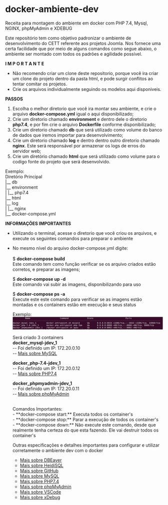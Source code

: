 # docker-ambiente-dev
Receita para montagem do ambiente em docker com PHP 7.4, Mysql, NGINX, phpMyAdmin e XDEBUG

Este repositório tem como objetivo padronizar o ambiente de desenvolvimento do CETT referente aos projetos Joomla.
Nos fornece uma certa facilidade que por meio de alguns comandos como segue abaixo, o ambiente ser montado com todos os padrões e agilidade possível.


**I M P O R T A N T E**
- Não recomendo criar um clone deste repositorio, porque você ira criar um clone do projeto dentro da pasta html, e pode surgir conflitos ao tentar comitar os projetos.
- Crie os arquivos individualmente seguindo os modelos aqui disponiveis.


**PASSOS**
1) Escolha o melhor diretorio que você ira montar seu ambiente, e crie o arquivo **docker-compose.yml** igual o aqui disponibilizado;
2) Crie um diretorio chamado **environment** e dentro dele o diretorio **php7.4**, e por fim crie o arquivo **Dockerfile** conforme disponibilizado;
3) Crie um diretorio chamado **db** que será utilizado como volume do banco de dados que iremos importar para desenvolvimento;
4) Crie um diretorio chamado **log** e dentro dentro outro diretorio chamado **nginx**. Este será responsável por armazenar os logs de erros do servidor web;
5) Crie um diretório chamado **html** que será utilizado como volume para o codigo fonte do projeto que será desenvolvido.

Exemplo:<br/>
Diretório Principal<br/>
|__ db<br/>
|__ environment<br/>
|   |__ php7.4<br/>
|__ html<br/>
|__ log<br/>
|  |__ nginx<br/>
|__ docker-compose.yml

**INFORMAÇÕES IMPORTANTES**
- Utilizando o terminal, acesse o diretorio que você criou os arquivos, e execute os seguintes comandos para preparar o ambiente
- No mesmo nível do arquivo docker-compose.yml digite:<br/><br/>
  $ **docker-compose build**<br/>
  Este comando tem como função verificar se os arquivo criados estão corretos, e preparar as imagens;<br/>
  
  $ **docker-compose up -d**<br/>
  Este comando vai subir as imagens, disponibilizando para uso<br/>
  
  $ **docker-compose ps -a**<br/>
  Execute este este comando para verificar se as imagens estão montadas e os containers estão em execução e seus status<br/>
  
  Exemplo:
  ![Exemplo do ambiente rodando](assets/images/ambiente-docker-compos-ps-a.png)
  <br/>
  
  Será criado 3 containers<br/>
  **docker_mysql-jdev_1** <br/>
  -- Foi definido um IP: 172.20.0.10<br/>
  -- [Mais sobre MySQL](https://github.com/jlowcode/docker-ambiente-dev/tree/main/documentation/mysql.md)

  **docker_php-7.4-jdev_1**<br/>
  -- Foi definido um IP: 172.20.0.12<br/>
  -- [Mais sobre PHP7.4](https://github.com/jlowcode/docker-ambiente-dev/tree/main/documentation/php74.md)

  **docker_phpmyadmin-jdev_1**<br/>
  -- Foi definido um IP: 172.20.0.11<br/>
  -- [Mais sobre phpMyAdmin](https://github.com/jlowcode/docker-ambiente-dev/tree/main/documentation/phpmyadmin.md)

  <br/>
  Comandos Importantes:<br/>
  - **docker-compose start:** Executa todos os container's<br/>
  - **docker-compose stop:** Parar a execução de todos os container's<br/>
  - **docker-compose down:** Não execute este comando, desde que realmente tenha certeza do que esta fazendo. Ele vai destruir todos os container's<br/>


  Outras especificações e detalhes importantes para configurar e utilizar corretamente o ambiente dev com o docker
  - [Mais sobre DBEaver](https://github.com/jlowcode/docker-ambiente-dev/tree/main/documentation/dbeaver.md)
  - [Mais sobre HeidiSQL](https://github.com/jlowcode/docker-ambiente-dev/tree/main/documentation/heidisql.md)
  - [Mais sobre GitHub](https://github.com/jlowcode/docker-ambiente-dev/tree/main/documentation/github.md)
  - [Mais sobre MySQL](https://github.com/jlowcode/docker-ambiente-dev/tree/main/documentation/mysql.md)
  - [Mais sobre PHP7.4](https://github.com/jlowcode/docker-ambiente-dev/tree/main/documentation/php74.md)
  - [Mais sobre phpMyAdmin](https://github.com/jlowcode/docker-ambiente-dev/tree/main/documentation/phpmyadmin.md)
  - [Mais sobre VSCode](https://github.com/jlowcode/docker-ambiente-dev/tree/main/documentation/vscode.md)
  - [Mais sobre xDebug](https://github.com/jlowcode/docker-ambiente-dev/tree/main/documentation/xdebug.md)